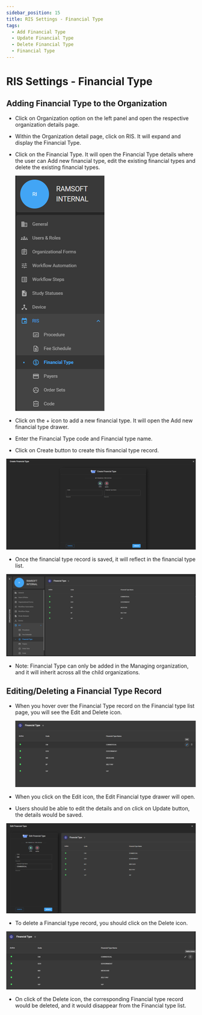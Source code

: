 ```yaml
---
sidebar_position: 15
title: RIS Settings - Financial Type
tags:
  - Add Financial Type
  - Update Financial Type
  - Delete Financial Type
  - Financial Type
---
```

# RIS Settings - Financial Type

## Adding Financial Type to the Organization

- Click on Organization option on the left panel and open the respective
  organization details page.

- Within the Organization detail page, click on RIS. It will expand and
  display the Financial Type.

- Click on the Financial Type. It will open the Financial Type details
  where the user can Add new financial type, edit the existing financial
  types and delete the existing financial types.

  ![Financial Type](./img/financialtype.png)

- Click on the + icon to add a new financial type. It will open the Add
  new financial type drawer.

- Enter the Financial Type code and Financial type name.

- Click on Create button to create this financial type record.

 ![Create Financial Type](./img/createfinancialtype.png)

- Once the financial type record is saved, it will reflect in the
  financial type list.

 ![Financial Type List](./img/financialtypelist.png)

- Note: Financial Type can only be added in the Managing organization,
  and it will inherit across all the child organizations.

## Editing/Deleting a Financial Type Record

- When you hover over the Financial Type record on the Financial type
  list page, you will see the Edit and Delete icon.

  ![Edit Financial Type](./img/editfinancialtype.png)

- When you click on the Edit icon, the Edit Financial type drawer will
  open.

- Users should be able to edit the details and on click on Update
  button, the details would be saved.

 ![Update Financial Type](./img/updatefinancialtype.png)

- To delete a Financial type record, you should click on the Delete
  icon.

 ![Delete Financial Type](./img/deletefinancialtype.png)

- On click of the Delete icon, the corresponding Financial type record
  would be deleted, and it would disappear from the Financial type list.
